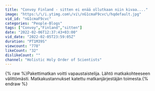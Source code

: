 ```yaml
---
title: "Convoy Finland - sitten ei enää ollutkaan niin kivaa...."
image: "https:\/\/i.ytimg.com\/vi\/nG1cmaF9cvc\/hqdefault.jpg"
vid_id: "nG1cmaF9cvc"
categories: "People-Blogs"
tags: ["Convoy","Finland","sitten"]
date: "2022-02-06T12:37:43+03:00"
vid_date: "2022-02-05T23:59:05Z"
duration: "PT1M39S"
viewcount: "778"
likeCount: "32"
dislikeCount: ""
channel: "Holistic Holy Order of Scientists"
---
```

{% raw %}Pakettimatkan voitti vapaustaistelija. Lähtö matkakohteeseen välittömästi. Matkakustannukset katettu matkanjärjestäjän toimesta.{% endraw %}
